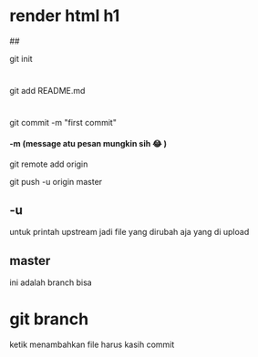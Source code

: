 <punyane cabang>
<h1>render html h1</h1>
##

git init
#
git add README.md
#
git commit -m "first commit"
#### -m (message atu pesan mungkin sih :joy: )
git remote add origin <remote>

git push -u origin master

## -u
untuk printah upstream jadi file yang dirubah aja yang di upload
## master
ini adalah branch bisa
# git branch <nama branch>
ketik menambahkan file harus kasih commit
